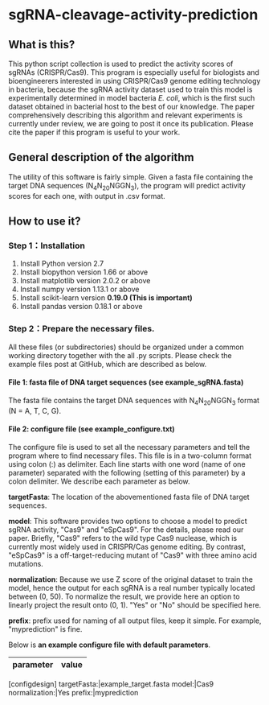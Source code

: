 # sgRNA-cleavage-activity-prediction

## What is this?
This python script collection is used to predict the activity scores of sgRNAs (CRISPR/Cas9). This program is especially useful for biologists and bioengineerers interested in using CRISPR/Cas9 genome editing technology in bacteria, because the sgRNA activity dataset used to train this model is experimentally determined in model bacteria *E. coli*, which is the first such dataset obtained in bacterial host to the best of our knowledge. The paper comprehensively describing this algorithm and relevant experiments is currently under review, we are going to post it once its publication. Please cite the paper if this program is useful to your work.

## General description of the algorithm
The utility of this software is fairly simple. Given a fasta file containing the target DNA sequences (N<sub>4</sub>N<sub>20</sub>NGGN<sub>3</sub>), the program will predict activity scores for each one, with output in .csv format.

## How to use it?
### Step 1：Installation
1. Install Python version 2.7
2. Install biopython version 1.66 or above
3. Install matplotlib version 2.0.2 or above
4. Install numpy version 1.13.1 or above
5. Install scikit-learn version **0.19.0 (This is important)**
6. Install pandas version 0.18.1 or above

### Step 2：Prepare the necessary files.
All these files (or subdirectories) should be organized under a common working directory together with the all .py scripts.
Please check the example files post at GitHub, which are described as below.

#### File 1: fasta file of DNA target sequences (see example_sgRNA.fasta)
The fasta file contains the target DNA sequences with N<sub>4</sub>N<sub>20</sub>NGGN<sub>3</sub> format (N = A, T, C, G).

#### File 2: configure file (see example_configure.txt)
The configure file is used to set all the necessary parameters and tell the program where to find necessary files. This file is in a two-column format using colon (:) as delimiter. Each line starts with one word (name of one parameter) separated with the following (setting of this parameter) by a colon delimiter. We describe each parameter as below.

**targetFasta**: The location of the abovementioned fasta file of DNA target sequences.

**model**: This software provides two options to choose a model to predict sgRNA activity, "Cas9" and "eSpCas9". For the details, please read our paper. Briefly, "Cas9" refers to the wild type Cas9 nuclease, which is currently most widely used in CRISPR/Cas genome editing. By contrast, "eSpCas9" is a off-target-reducing mutant of "Cas9" with three amino acid mutations.  

**normalization**: Because we use Z score of the original dataset to train the model, hence the output for each sgRNA is a real number typically located between (0, 50). To normalize the result, we provide here an option to linearly project the result onto (0, 1). "Yes" or "No" should be specified here. 

**prefix**: prefix used for naming of all output files, keep it simple. For example, "myprediction" is fine.

Below is **an example configure file with default parameters**.

parameter|value
---------|-----
[configdesign]
targetFasta:|example_target.fasta
model:|Cas9
normalization:|Yes
prefix:|myprediction

